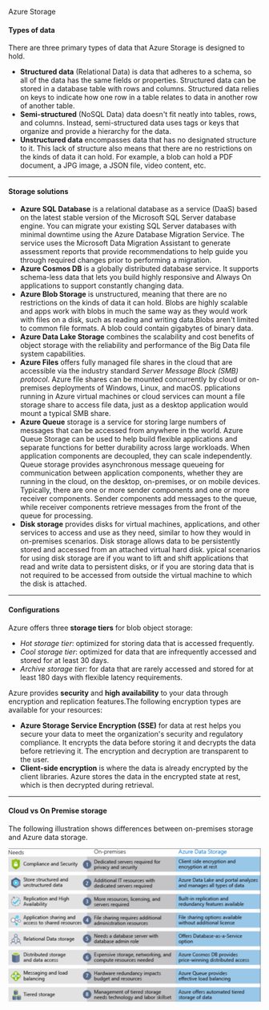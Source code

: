 Azure Storage

#### Types of data
There are three primary types of data that Azure Storage is designed to hold.

- **Structured data** (Relational Data) is data that adheres to a schema, so all of the data has the same fields or properties. Structured data can be stored in a database table with rows and columns. Structured data relies on keys to indicate how one row in a table relates to data in another row of another table. 
- **Semi-structured** (NoSQL Data) data doesn't fit neatly into tables, rows, and columns. Instead, semi-structured data uses tags or keys that organize and provide a hierarchy for the data.
- **Unstructured data** encompasses data that has no designated structure to it. This lack of structure also means that there are no restrictions on the kinds of data it can hold. For example, a blob can hold a PDF document, a JPG image, a JSON file, video content, etc.

***
#### Storage solutions

- **Azure SQL Database** is a relational database as a service (DaaS) based on the latest stable version of the Microsoft SQL Server database engine. You can migrate your existing SQL Server databases with minimal downtime using the Azure Database Migration Service. The service uses the Microsoft Data Migration Assistant to generate assessment reports that provide recommendations to help guide you through required changes prior to performing a migration.
- **Azure Cosmos DB** is a globally distributed database service. It supports schema-less data that lets you build highly responsive and Always On applications to support constantly changing data.
- **Azure Blob Storage** is unstructured, meaning that there are no restrictions on the kinds of data it can hold. Blobs are highly scalable and apps work with blobs in much the same way as they would work with files on a disk, such as reading and writing data.Blobs aren't limited to common file formats. A blob could contain gigabytes of binary data.
- **Azure Data Lake Storage** combines the scalability and cost benefits of object storage with the reliability and performance of the Big Data file system capabilities. 
- **Azure Files** offers fully managed file shares in the cloud that are accessible via the industry standard *Server Message Block (SMB) protocol*. Azure file shares can be mounted concurrently by cloud or on-premises deployments of Windows, Linux, and macOS. pplications running in Azure virtual machines or cloud services can mount a file storage share to access file data, just as a desktop application would mount a typical SMB share. 
- **Azure Queue** storage is a service for storing large numbers of messages that can be accessed from anywhere in the world. 
Azure Queue Storage can be used to help build flexible applications and separate functions for better durability across large workloads. When application components are decoupled, they can scale independently. Queue storage provides asynchronous message queueing for communication between application components, whether they are running in the cloud, on the desktop, on-premises, or on mobile devices. Typically, there are one or more sender components and one or more receiver components. Sender components add messages to the queue, while receiver components retrieve messages from the front of the queue for processing.
- **Disk storage** provides disks for virtual machines, applications, and other services to access and use as they need, similar to how they would in on-premises scenarios. Disk storage allows data to be persistently stored and accessed from an attached virtual hard disk. ypical scenarios for using disk storage are if you want to lift and shift applications that read and write data to persistent disks, or if you are storing data that is not required to be accessed from outside the virtual machine to which the disk is attached.

***
#### Configurations

Azure offers three **storage tiers** for blob object storage:

- *Hot storage tier*: optimized for storing data that is accessed frequently.
- *Cool storage tier*: optimized for data that are infrequently accessed and stored for at least 30 days.
- *Archive storage tier*: for data that are rarely accessed and stored for at least 180 days with flexible latency requirements.


Azure provides **security** and **high availability** to your data through encryption and replication features.The following encryption types are available for your resources:
- **Azure Storage Service Encryption (SSE)** for data at rest helps you secure your data to meet the organization's security and regulatory compliance. It encrypts the data before storing it and decrypts the data before retrieving it. The encryption and decryption are transparent to the user.
- **Client-side encryption** is where the data is already encrypted by the client libraries. Azure stores the data in the encrypted state at rest, which is then decrypted during retrieval.


***
#### Cloud vs On Premise storage
The following illustration shows differences between on-premises storage and Azure data storage.

![abfaf7f517ec9a0035590cd3f25b6578.png](../_resources/5d00e64e7e654b75b097ceae0f596d50.png)






